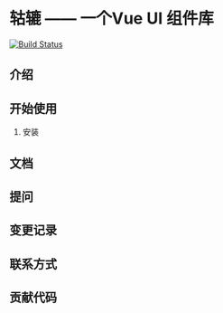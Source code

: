 # 轱辘 —— 一个Vue UI 组件库
[![Build Status](https://travis-ci.org/Storm4542/gulu.svg?branch=master)](https://travis-ci.org/Storm4542/gulu)
## 介绍
## 开始使用
1. 安装
## 文档
## 提问
## 变更记录
## 联系方式
## 贡献代码